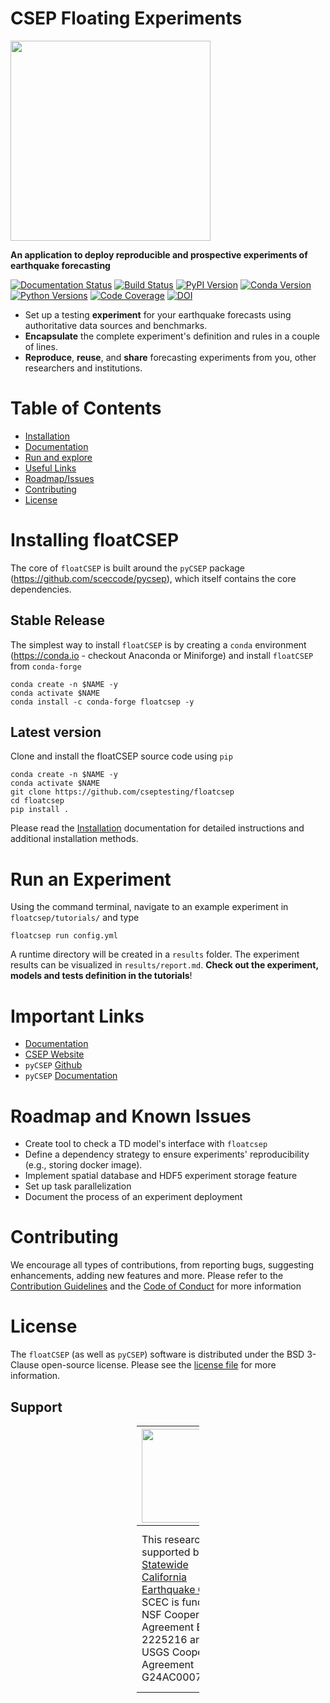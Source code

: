 # CSEP Floating Experiments

<img src="https://i.postimg.cc/6p5krRnB/float-CSEP-Logo-CMYK.png" width="320"> 

**An application to deploy reproducible and prospective experiments of earthquake forecasting**

<p left>

[![Documentation Status](https://readthedocs.org/projects/floatcsep/badge/?version=latest)](https://floatcsep.readthedocs.io/en/latest/?badge=latest)
[![Build Status](https://github.com/cseptesting/floatcsep/actions/workflows/build-test.yml/badge.svg)](https://github.com/cseptesting/floatcsep/actions/workflows/build-test.yml)
[![PyPI Version](https://img.shields.io/pypi/v/floatcsep)](https://pypi.org/project/floatcsep/)
[![Conda Version](https://img.shields.io/conda/vn/conda-forge/floatcsep)](https://anaconda.org/conda-forge/floatcsep)
[![Python Versions](https://img.shields.io/pypi/pyversions/floatcsep)](https://pypi.org/project/floatcsep/)
[![Code Coverage](https://codecov.io/gh/cseptesting/floatcsep/branch/main/graph/badge.svg?token=LI4RSDOKA1)](https://codecov.io/gh/cseptesting/floatcsep)
[![DOI](https://zenodo.org/badge/DOI/10.5281/zenodo.7953816.svg)](https://doi.org/10.5281/zenodo.7953816)


</p>

* Set up a testing **experiment** for your earthquake forecasts using authoritative data sources
  and benchmarks.
* **Encapsulate** the complete experiment's definition and rules in a couple of lines.
* **Reproduce**, **reuse**, and **share** forecasting experiments from you, other researchers
  and institutions.

# Table of Contents

* [Installation](#installing-floatcsep)
* [Documentation](https://floatcsep.readthedocs.io)
* [Run and explore](#run-an-experiment)
* [Useful Links](#important-links)
* [Roadmap/Issues](#roadmap-and-known-issues)
* [Contributing](#contributing)
* [License](#license)

# Installing floatCSEP

The core of `floatCSEP` is built around the `pyCSEP`
package (https://github.com/sceccode/pycsep), which itself contains the core dependencies.

## Stable Release

The simplest way to install `floatCSEP` is by creating a `conda`
environment (https://conda.io - checkout Anaconda or Miniforge) and install `floatCSEP`
from `conda-forge`

```
conda create -n $NAME -y
conda activate $NAME
conda install -c conda-forge floatcsep -y
```

## Latest version

Clone and install the floatCSEP source code using `pip`

```
conda create -n $NAME -y
conda activate $NAME
git clone https://github.com/cseptesting/floatcsep
cd floatcsep
pip install .
```

Please read
the [Installation](https://floatcsep.readthedocs.io/en/latest/intro/installation.html)
documentation for detailed instructions and additional installation methods.

# Run an Experiment

Using the command terminal, navigate to an example experiment in ``floatcsep/tutorials/`` and
type

```
floatcsep run config.yml
```

A runtime directory will be created in a `results` folder. The experiment results can be
visualized in `results/report.md`. **Check out the experiment, models and tests definition in
the tutorials**!

# Important Links

* [Documentation](https://floatcsep.readthedocs.io/en/latest/)
* [CSEP Website](https://cseptesting.org)
* `pyCSEP` [Github](https://github.com/sceccode/pycsep)
* `pyCSEP` [Documentation](https://docs.cseptesting.org/)

# Roadmap and Known Issues

* Create tool to check a TD model's interface with ``floatcsep``
* Define a dependency strategy to ensure experiments' reproducibility (e.g., storing docker image).
* Implement spatial database and HDF5 experiment storage feature
* Set up task parallelization
* Document the process of an experiment deployment

# Contributing

We encourage all types of contributions, from reporting bugs, suggesting enhancements, adding
new features and more. Please refer to
the [Contribution Guidelines](https://github.com/cseptesting/floatcsep/blob/main/CONTRIBUTING.md)
and the [Code of Conduct](https://github.com/cseptesting/floatcsep/blob/main/CODE_OF_CONDUCT.md)
for more information

# License

The `floatCSEP` (as well as `pyCSEP`) software is distributed under the BSD 3-Clause open-source
license. Please see
the [license file](https://github.com/cseptesting/floatcsep/blob/main/LICENSE) for more
information.

## Support

<div style="max-width: 100px; margin: auto;">

| <img src="https://i.postimg.cc/tC1LdjYf/scec.png" width="150"/>                                                                                                                                                                                           | <img src="https://i.postimg.cc/2S7ThcFM/eu-flag.jpg" width="150"/>                                                                                                                                                                                                                                                               |
|:----------------------------------------------------------------------------------------------------------------------------------------------------------------------------------------------------------------------------------------------------------|:---------------------------------------------------------------------------------------------------------------------------------------------------------------------------------------------------------------------------------------------------------------------------------------------------------------------------------|
| <div style="text-align: left;">This research was supported by the <a href="https://www.scec.org/">Statewide California Earthquake Center</a>. SCEC is funded by NSF Cooperative Agreement EAR-2225216 and USGS Cooperative Agreement G24AC00072-00.</div> | <div style="text-align: left;">The work in this repository has received funding from the European Union’s Horizon research and innovation programme under grant agreements No.s 101058518 and 821115 of the projects <a href="https://www.geo-inquire.eu/">GeoInquire</a> and <a href="https://www.rise-eu.org/">RISE</a>.</div> |

</div>
